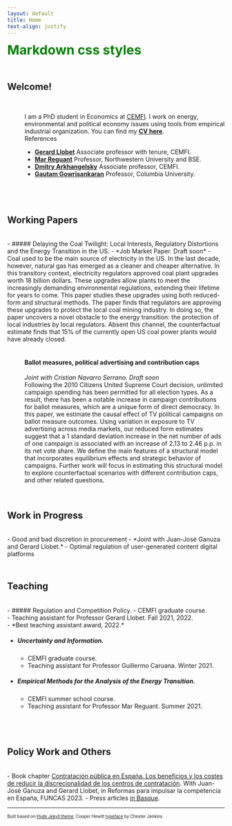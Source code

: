 ```yaml
---
layout: default
title: Home
text-align: justify
---
```


<style>
.green {
    color: green;
    font-weight:700;
    font-size: 30px;
}
</style>

<style>
.nobullet {
    list-style-type: none;
}
</style>

<div class="green">
    Markdown css styles
</div>

<!---  Picture on the top of the website  --->
<p align="center">
   <!--- <img width="300" height=auto src="/photos/PELLO (88).jpg"> ---> <!---  horizontal pic  --->
   <!--- <img width="400" height=auto src="/photos/PELLO (82).jpg"> ---> <!---  horizontal pic, close face  --->
   <!--- <img width="300" height=auto src="/photos/PELLO (88) black_white.jpg"> ---> <!---  horizontal pic, black and white  ---> 
   <!--- <img width="200" height=auto src="/photos/PELLO (53).jpg">  ---> <!---  vertical pic  --->
</p>

<!---  Blank line  --->
<!--- <br/> --->

## <br/>Welcome!
<br/>
<dl>
<dd> I am a PhD student in Economics at <a href="https://www.cemfi.es/" target="_blank">CEMFI</a>.
I work on energy, environmental and political economy issues using tools from empirical industrial organization.
You can find my <strong><a href="resume/pello_resume.pdf" target="_blank">CV here</a></strong>.
</dd>
<!--  My main interests lie in the fields of industrial organization, energy/environmental economics and political economy. -->

<!-- Social buttons: twitter, github, linkedin... -->
<!---  target="_blank": The links pop um in new tabs  --->
<!---  style="float: left; margin-right: 30px;": Allows for space between icons  --->
<!--- <a href="/documents/CV.pdf" target="_blank"><img src="/icons/file-solid.svg" style="display: inline-block; margin-right: 20px;" width="25" height="25" class="filter-gray-dark"></a><a href="mailto:pello.aspuru@cemfi.edu.es"><img src="/icons/envelope-solid.svg" style="display: inline-block; margin-right: 20px;" width="25" height="25" class="filter-gray-dark"></a><a href="https://github.com/pelloaspuru" target="_blank"><img src="/icons/github.svg" style= "display: inline-block; margin-right: 20px;" width="25" height="25" class="filter-gray-dark"></a><a href="https://github.com/pelloaspuru" target="_blank"><img src="/icons/google.svg" style= "display: inline-block; margin-right: 20px;" width="25" height="25" class="filter-gray-dark"></a><a href="https://twitter.com/pelloaspuru" target="_blank"><img src="/icons/twitter.svg" style="display: inline-block; margin-right: 20px;" width="25" height="25" class="filter-gray-dark"></a><a href="https://www.linkedin.com/in/pelloaspuru" target="_blank"><img src="/icons/linkedin.svg" style = "display: inline-block; margin-right: 0px;" width="25" height="25" class="filter-gray-dark"></a>
 --->

<!-- Social buttons: twitter, github, linkedin... -->
<!-- {% include social_links.html %} -->

<!---  Blank line  --->

<dd> References
    
   - **<a href="https://gllobet.github.io" target="_blank">Gerard Llobet</a>** Associate professor with tenure, CEMFI.
   - **<a href="https://mreguant.github.io" target="_blank">Mar Reguant</a>** Professor, Northwestern University and BSE.
   - **<a href="https://sites.google.com/view/dmitry-arkhangelsky/home" target="_blank">Dmitry Arkhangelsky</a>** Associate professor, CEMFI.
   - **<a href="https://www.gautamgowrisankaran.com" target="_blank">Gautam Gowrisankaran</a>** Professor, Columbia University.
</dd>
  
</dl>

<!---  Blank line  --->
<br/>

## <br/>Working Papers
<br/>

<div class = "nobullet">
- ##### Delaying the Coal Twilight: Local Interests, Regulatory Distortions and the Energy Transition in the US.
   - *Job Market Paper. Draft soon*
   - Coal used to be the main source of electricity in the US. In the last decade, however, natural gas has emerged as a cleaner and cheaper alternative. In this transitory context, electricity regulators approved coal plant upgrades worth 18 billion dollars. These upgrades allow plants to meet the increasingly demanding environmental regulations, extending their lifetime for years to come. This paper studies these upgrades using both reduced-form and structural methods. The paper finds that regulators are approving these upgrades to protect the local coal mining industry. In doing so, the paper uncovers a novel obstacle to the energy transition: the protection of local industries by local regulators. Absent this channel, the counterfactual estimate finds that 15% of the currently open US coal power plants would have already closed.
</div>

<!---  Blank line  --->
<br/>

<dl>
<dd> <h4> Ballot measures, political advertising and contribution caps </h4> </dd>
<dl>
<dd> <i> Joint with Cristian Navarro Serrano. Draft soon </i> </dd>
<dd> Following the 2010 Citizens United Supreme Court decision, unlimited campaign spending has been permitted for all election types. As a result, there has been a notable increase in campaign contributions for ballot measures, which are a unique form of direct democracy. In this paper, we estimate the causal effect of TV political campaigns on ballot measure outcomes. Using variation in exposure to TV advertising across media markets, our reduced form estimates suggest that a 1 standard deviation increase in the net number of ads of one campaign is associated with an increase of 2.13 to 2.46 p.p. in its net vote share. We define the main features of a structural model that incorporates equilibrium effects and strategic behavior of campaigns. Further work will focus in estimating this structural model to explore counterfactual scenarios with different contribution caps, and other related questions. </dd> 
</dl>
</dl>

<!---  Blank line  --->
<br/>

## Work in Progress
<br/>
- Good and bad discretion in procurement
   - *Joint with Juan-José Ganuza and Gerard Llobet.*
- Optimal regulation of user-generated content digital platforms

<!---  Blank line  --->
<br/>

## <br/>Teaching
<br/>
- ##### Regulation and Competition Policy. 
   - CEMFI graduate course. <br />
   - Teaching assistant for Professor Gerard Llobet. Fall 2021, 2022. <br />
   - *Best teaching assistant award, 2022.* <br />

- ##### Uncertainty and Information. 
   - CEMFI graduate course. <br />
   - Teaching assistant for Professor Guillermo Caruana. Winter 2021. <br />

- ##### Empirical Methods for the Analysis of the Energy Transition.
   - CEMFI summer school course. <br />
   - Teaching assistant for Professor Mar Reguant. Summer 2021. <br />

<!---  Blank line  --->
<br/>

## <br/>Policy Work and Others
<br/>
- Book chapter <a href="https://www.funcas.es/articulos/contratacion-publica-en-espana-los-beneficios-y-los-costes-de-reducir-la-discrecionalidad-de-los-centros-de-contratacion/" target="_blank">Contratación pública en Espańa. Los beneficios y los costes de reducir la discrecionalidad de los centros de contratación</a>. With Juan-José Ganuza and Gerard Llobet, in Reformas para impulsar la competencia en España, FUNCAS 2023.
- Press articles <a href="https://www.enpresabidea.eus/autor/pello-aspuru-lopez-munain_19530_115.html" target="_blank">in Basque</a>.

---
<sup><sub>Built based on <a href="https://github.com/poole/hyde" target="_blank">Hyde Jekyll theme</a>. Cooper Hewitt <a href="https://www.cooperhewitt.org/open-source-at-cooper-hewitt/cooper-hewitt-the-typeface-by-chester-jenkins/" target="_blank">typeface</a> by Chester Jenkins<sub><sup>





